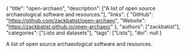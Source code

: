 {
  "title": "open-archaeo",
  "description": ["A list of open source archaeological software and resources."],
  "links": {
    "GitHub": "https://github.com/zackbatist/open-archaeo",
    "Website": "https://zackbatist.github.io/open-archaeo/"
  },
  "authors": ["zackbatist"],
  "categories": ["Lists and datasets"],
  "tags": ["Lists"],
  "doi": null
}

<!-- Generated by csv2md.R – do not edit by hand -->

A list of open source archaeological software and resources.